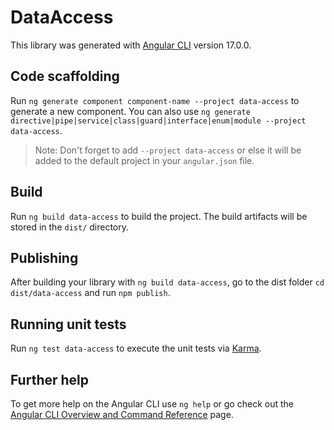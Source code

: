 # DataAccess

This library was generated with [Angular CLI](https://github.com/angular/angular-cli) version 17.0.0.

## Code scaffolding

Run `ng generate component component-name --project data-access` to generate a new component. You can also use `ng generate directive|pipe|service|class|guard|interface|enum|module --project data-access`.
> Note: Don't forget to add `--project data-access` or else it will be added to the default project in your `angular.json` file. 

## Build

Run `ng build data-access` to build the project. The build artifacts will be stored in the `dist/` directory.

## Publishing

After building your library with `ng build data-access`, go to the dist folder `cd dist/data-access` and run `npm publish`.

## Running unit tests

Run `ng test data-access` to execute the unit tests via [Karma](https://karma-runner.github.io).

## Further help

To get more help on the Angular CLI use `ng help` or go check out the [Angular CLI Overview and Command Reference](https://angular.io/cli) page.
